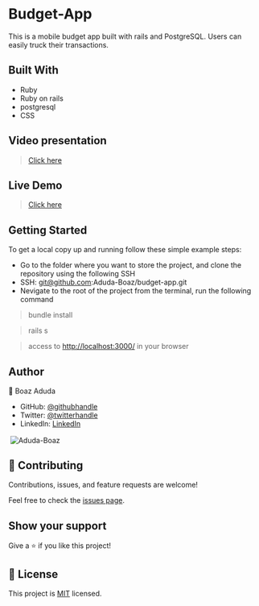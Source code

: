 # Budget-App

This is a mobile budget app built with rails and PostgreSQL. Users can easily truck their transactions.

## Built With

- Ruby
- Ruby on rails
- postgresql
- CSS

## Video presentation

 > [Click here](https://www.loom.com/share/a1dd7a2d035d40e0b7d29bda9fc9d4b0?t=4)

## Live Demo

 > [Click here](https://salty-escarpment-44866.herokuapp.com/)

## Getting Started

To get a local copy up and running follow these simple example steps:

- Go to the folder where you want to store the project, and clone the repository using the following SSH
- SSH: git@github.com:Aduda-Boaz/budget-app.git
- Nevigate to the root of the project from the terminal, run the following command

 > bundle install

 > rails s

 > access to <http://localhost:3000/> in your browser

## Author

👤 Boaz Aduda

- GitHub: [@githubhandle](https://github.com/Aduda-Boaz)
- Twitter: [@twitterhandle](https://twitter.com/BoazAduda)
- LinkedIn: [LinkedIn](https://www.linkedin.com/in/boaz-aduda/)

<p>&nbsp;<img align="center" src="https://github-readme-stats.vercel.app/api?username=Aduda-Boaz&show_icons=true&locale=en&theme=dark" alt="Aduda-Boaz" /></p>

## 🤝 Contributing

Contributions, issues, and feature requests are welcome!

Feel free to check the [issues page](../../issues/).

## Show your support

Give a ⭐️ if you like this project!

## 📝 License

This project is [MIT](./MIT.md) licensed.
